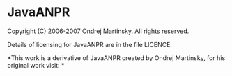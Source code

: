 # JavaANPR
Copyright (C) 2006-2007 Ondrej Martinsky. All rights reserved.

Details of licensing for JavaANPR are in the file LICENCE.

*This work is a derivative of JavaANPR created by Ondrej Martinsky, for his original work visit: *

